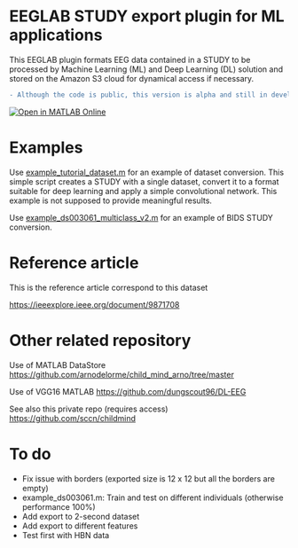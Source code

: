 # EEGLAB STUDY export plugin for ML applications

This EEGLAB plugin formats EEG data contained in a STUDY to be processed by Machine Learning (ML) and Deep Learning (DL) solution and stored on the Amazon S3 cloud for dynamical access if necessary. 

```diff
- Although the code is public, this version is alpha and still in development. Use at your own risk.
```
[![Open in MATLAB Online](https://www.mathworks.com/images/responsive/global/open-in-matlab-online.svg)](https://matlab.mathworks.com/open/github/v1?repo=ivan-skelin/study_ml/example_ds002680_binary_integrated.mlx)
# Examples

Use [example_tutorial_dataset.m](example_tutorial_dataset.m) for an example of dataset conversion. This simple script creates a STUDY with a single dataset, convert it to a format suitable for deep learning and apply a simple convolutional network. This example is not supposed to provide meaningful results.

Use [example_ds003061_multiclass_v2.m](example_ds003061_multiclass_v2.m) for an example of BIDS STUDY conversion.

# Reference article

This is the reference article correspond to this dataset

https://ieeexplore.ieee.org/document/9871708

# Other related repository

Use of MATLAB DataStore
https://github.com/arnodelorme/child_mind_arno/tree/master

Use of VGG16 MATLAB
https://github.com/dungscout96/DL-EEG

See also this private repo (requires access)
https://github.com/sccn/childmind

# To do

- Fix issue with borders (exported size is 12 x 12 but all the borders are empty)
- example_ds003061.m: Train and test on different individuals (otherwise performance 100%)
- Add export to 2-second dataset
- Add export to different features
- Test first with HBN data
